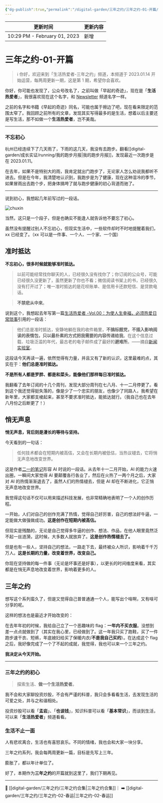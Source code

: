 ```yaml
---
{"dg-publish":true,"permalink":"/digital-garden/三年之约/三年之约-01-开篇/"}
---
```



| 更新时间                         | 更新内容 |
| ---------------------------- | ---- |
| 10:29 PM - February 01, 2023 | 新增   |


# 三年之约-01-开篇

> ℹ️ 你好，欢迎来到「生活热爱者-三年之约」频道，本频道于 2023.01.14 开始运营，每两周更新一期，这是第 1 期，希望你会喜欢。

你好，你可能也发现了，公众号改名了，之前叫做「早起的奇迹」，现在是「**生活热爱者**」，我很喜欢现在这个名字，和 [Newsletter](https://kebafa.zhubai.love) 频道名字一样。

之前的名字和书籍《早起的奇迹》同名，可能也属于擦边了吧，现在看来限定的范围太窄了。我回顾之前所有的文章，发现其实写得最多的是生活，想着以后主要还是写生活，那不如做一个**生活热爱者**，岂不美哉。

---

### 不忘初心

杭州已经连续下了几天雨了，下雨的这几天，我没有去跑步。翻看[[digital-garden/成长实证/running/我的跑步月报\|我的跑步月报]]，发现最近一次跑步是在 2023.01.11。

在去年，如果不是特别大的雨，我肯定就出门跑步了，无论家人怎么劝说我都听不进去。但是在今年，我清楚地认识到，我跑步是为了健康，现在这种湿冷的季节，如果冒雨出去跑个步，把身体搞垮了就与跑步健康的初心背道而驰了。

---

说到初心，我想起几年前写过的一段话。

![chuxin](https://100-1258489360.cos.ap-shanghai.myqcloud.com/image-20230130130857501.png)

当然，这只是一个段子，但是也确实不能逢人就告诉他不要忘了初心。

虽然没有提醒过别人不忘初心，但现实生活中，一些软件却时不时地提醒着我们，xx 已经变了。（xx 可以是一件事、一个人、一个家、一个国）

## 准时抵达

**不忘初心，很多时候就能够准时抵达。**

> 以前可能经常找你聊天的人，已经很久没有找你了；你订阅的公众号，可能已经很久没更新了，虽然更新了你也不看；微信阅读书架上的书，已经很久没有打开过了；唯一准时抵达的是花呗账单、是信用卡还款短信、是贷款电话。

> **不禁悲从中来**。

说到这个，我想起去年写第一篇[生活热爱者 -Vol.00：为使人生幸福，必须热爱日常琐事](https://kebafa.zhubai.love/posts/2154679707290738688)引用的一段话：

> 他们总是准时抵达，安静地躺在我的收件箱里，**不搞标题党，不插入影响阅读的表情包，只以最朴素的方式把我需要的内容传递给我**。在这个信息过载、垃圾泛滥的年代，最古老的电子邮件成了最好的**避难所**。——摘自[新闻实验室](https://fangkc.cn/2016/10/newslab/)。

这段话今天再读一遍，依然觉得有力量，并且又有了新的认识，这里最难的点，其实在于：**他们总是准时抵达。**

**不是所有人都是罗胖、都是和菜头，能像他们那样每日准时抵达。**

我翻看了去年订阅的十几个周刊，发现大部分周刊在七八月、十一二月停更了。看到这个我还觉得挺失落的，像是少了一个忠实的朋友，也像少了同路人，我希望在新年里，大家都支棱起来，甚至不要求准时抵达，能抵达就行。（我自己也在去年八月份之后断更了！）

## 悄无声息

**悄无声息，背后则是漫长的等待与坚持。**

今天看到的一句话：

> 任何技术都会在短期内被高估，又会在长期内被低估，当热议褪去，它将悄无声息地改变世界。

这是作者[二一的笔记](https://space.bilibili.com/319417)形容 AI 时说的一段话。从去年十一二月开始，AI 的能力火速出圈，一瞬间大家觉得 AI 要颠覆各行各业了，然后在火热了一两个月之后，大家对 AI 的热情渐渐退去了，虽然人们的热情褪去，但是 AI 却在不断进化，它正悄无声息地改变世界。

我觉得这句话不仅可以用来描述科技发展，也非常精确地表明了一个人的创作历程。

一开始，人们对自己的创作充满了热情，觉得自己好厉害，自己的想法好牛逼，一定能做大做强做成功。**这是创作在短期内被高估。**

但现实是残酷的，无论是自己觉得多牛逼的创作、想法、作品，在他人眼里竟然泛不起一丝涟漪，这时候，大多数人就放弃了。**这是创作热情褪去了。**

但是也有一些人，坚持自己的想法，一路走下去，最终被众人所识，影响着千千万万人。**这是长期的力量，改变着世界，改变自己。**

你现在坚持做的每一件事（无论是坏事还是好事），以更长的时间维度来看，其实都是在悄无声息地改变着世界，影响着更多的人。

## 三年之约

想写这个系列蛮久了，但是又觉得自己普普通通一个人，能写出个啥啊，又有啥可分享的呢。

这样的想法也是最近才开始改变的：

在去年年初的时候，我给自己立了一个恶趣味的 flag：**一年内不买衣服**。没想到差一点点就做到了（其实在我心里，已经做到了。这一年我只买了跑鞋，买了一件跑步速干衣、短裤，年底媳妇给买了保暖内衣/**不是我自己买的**）。在达成这个 flag 之后，我好像完成了一个了不起的成就，我觉得，我也可以来一个三年之约。

**我决定从今天开始。**

---

### 三年之约的初心

> 探索生活、**做一个生活热爱者**。

我不会和大家聊投资炒股，不会有严谨的科普，我只会多看看生活，去发现生活的可爱之处，并与之和谐相处。

投资炒股可以看「**孟岩**」、「**也谈钱**」，知识科普可以看「**基本常识**」，而谈到生活，可以来「**生活热爱者**」频道看看。

### 生活不止一面

人有悲欢离合，生活也有喜怒哀乐。不同的情绪，我也会和大家一块分享。

三年之约系列，我会每两周更新一篇，目标是先写上三年。

膨胀了，都以年计单位了。

好了，本期作为**三年之约**的开篇就到这里了，我们下期再见。

---

📑 [[digital-garden/三年之约/三年之约合集\|三年之约合集]]｜ ➡️ [[digital-garden/三年之约/三年之约-02-春运\|三年之约-02-春运]]
